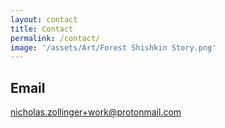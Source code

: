 ```yaml
---
layout: contact
title: Contact
permalink: /contact/
image: '/assets/Art/Forest Shishkin Story.png'
---
```


## Email
nicholas.zollinger+work@protonmail.com